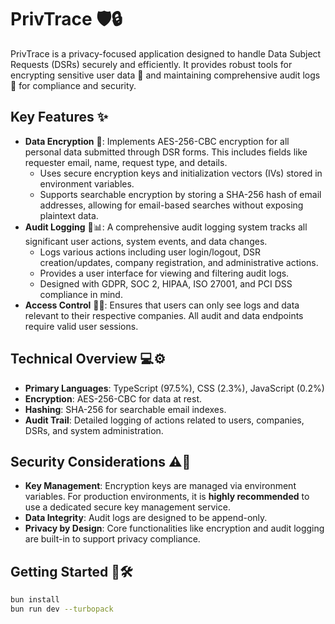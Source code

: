 # PrivTrace 🛡️🔒

PrivTrace is a privacy-focused application designed to handle Data Subject Requests (DSRs) securely and efficiently. It provides robust tools for encrypting sensitive user data 🤫 and maintaining comprehensive audit logs 📜 for compliance and security.

## Key Features ✨

* **Data Encryption** 🔑: Implements AES-256-CBC encryption for all personal data submitted through DSR forms. This includes fields like requester email, name, request type, and details.
  * Uses secure encryption keys and initialization vectors (IVs) stored in environment variables.
  * Supports searchable encryption by storing a SHA-256 hash of email addresses, allowing for email-based searches without exposing plaintext data.
* **Audit Logging** 📜📊: A comprehensive audit logging system tracks all significant user actions, system events, and data changes.
  * Logs various actions including user login/logout, DSR creation/updates, company registration, and administrative actions.
  * Provides a user interface for viewing and filtering audit logs.
  * Designed with GDPR, SOC 2, HIPAA, ISO 27001, and PCI DSS compliance in mind.
* **Access Control** 👤🚦: Ensures that users can only see logs and data relevant to their respective companies. All audit and data endpoints require valid user sessions.

## Technical Overview 💻⚙️

* **Primary Languages**: TypeScript (97.5%), CSS (2.3%), JavaScript (0.2%)
* **Encryption**: AES-256-CBC for data at rest.
* **Hashing**: SHA-256 for searchable email indexes.
* **Audit Trail**: Detailed logging of actions related to users, companies, DSRs, and system administration.

## Security Considerations ⚠️🔐

* **Key Management**: Encryption keys are managed via environment variables. For production environments, it is **highly recommended** to use a dedicated secure key management service.
* **Data Integrity**: Audit logs are designed to be append-only.
* **Privacy by Design**: Core functionalities like encryption and audit logging are built-in to support privacy compliance.

## Getting Started 🚀🛠️

```sh
bun install
bun run dev --turbopack
```
